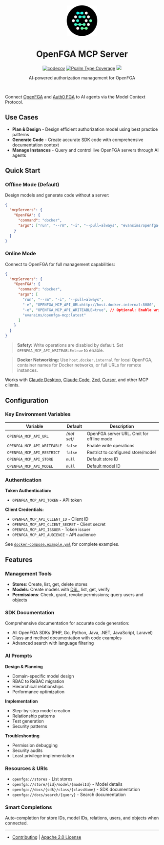 <div align="center">
  <p><a href="https://openfga.dev"><img src=".github/openfga.png" width="100" /></a></p>

  <h1>OpenFGA MCP Server</h1>

  <p>
    <a href="https://codecov.io/gh/evansims/openfga-mcp" target="_blank"><img src="https://codecov.io/gh/evansims/openfga-mcp/graph/badge.svg?token=DG6KWF1EG6" alt="codecov" /></a>
    <a href="https://shepherd.dev/github/evansims/openfga-mcp" target="_blank"><img src="https://shepherd.dev/github/evansims/openfga-mcp/coverage.svg" alt="Psalm Type Coverage" /></a>
    <a href="https://www.bestpractices.dev/projects/10901"><img src="https://www.bestpractices.dev/projects/10901/badge"></a>
  </p>

  <p>AI-powered authorization management for OpenFGA</p>
</div>

<p><br /></p>

Connect [OpenFGA](https://openfga.dev/) and [Auth0 FGA](https://auth0.com/fine-grained-authorization) to AI agents via the Model Context Protocol.

## Use Cases

- **Plan & Design** - Design efficient authorization model using best practice patterns
- **Generate Code** - Create accurate SDK code with comprehensive documentation context
- **Manage Instances** - Query and control live OpenFGA servers through AI agents

## Quick Start

### Offline Mode (Default)

Design models and generate code without a server:

```json
{
  "mcpServers": {
    "OpenFGA": {
      "command": "docker",
      "args": ["run", "--rm", "-i", "--pull=always", "evansims/openfga-mcp:latest"]
    }
  }
}
```

### Online Mode

Connect to OpenFGA for full management capabilities:

```json
{
  "mcpServers": {
    "OpenFGA": {
      "command": "docker",
      "args": [
        "run", "--rm", "-i", "--pull=always",
        "-e", "OPENFGA_MCP_API_URL=http://host.docker.internal:8080",
        "-e", "OPENFGA_MCP_API_WRITEABLE=true", // Optional: Enable writes
        "evansims/openfga-mcp:latest"
      ]
    }
  }
}
```

> **Safety:** Write operations are disabled by default. Set `OPENFGA_MCP_API_WRITEABLE=true` to enable.

> **Docker Networking:** Use `host.docker.internal` for local OpenFGA, container names for Docker networks, or full URLs for remote instances.

Works with [Claude Desktop](https://claude.ai/download), [Claude Code](https://www.anthropic.com/claude-code), [Zed](https://zed.dev), [Cursor](https://cursor.sh), and other MCP clients.

## Configuration

### Key Environment Variables

| Variable | Default | Description |
|----------|---------|-------------|
| `OPENFGA_MCP_API_URL` | _(not set)_ | OpenFGA server URL. Omit for offline mode |
| `OPENFGA_MCP_API_WRITEABLE` | `false` | Enable write operations |
| `OPENFGA_MCP_API_RESTRICT` | `false` | Restrict to configured store/model |
| `OPENFGA_MCP_API_STORE` | `null` | Default store ID |
| `OPENFGA_MCP_API_MODEL` | `null` | Default model ID |

### Authentication

**Token Authentication:**
- `OPENFGA_MCP_API_TOKEN` - API token

**Client Credentials:**
- `OPENFGA_MCP_API_CLIENT_ID` - Client ID
- `OPENFGA_MCP_API_CLIENT_SECRET` - Client secret
- `OPENFGA_MCP_API_ISSUER` - Token issuer
- `OPENFGA_MCP_API_AUDIENCE` - API audience

See [`docker-compose.example.yml`](docker-compose.example.yml) for complete examples.

## Features

### Management Tools

- **Stores**: Create, list, get, delete stores
- **Models**: Create models with [DSL](https://openfga.dev/docs/configuration-language), list, get, verify
- **Permissions**: Check, grant, revoke permissions; query users and objects

### SDK Documentation

Comprehensive documentation for accurate code generation:

- All OpenFGA SDKs (PHP, Go, Python, Java, .NET, JavaScript, Laravel)
- Class and method documentation with code examples
- Advanced search with language filtering

### AI Prompts

**Design & Planning**
- Domain-specific model design
- RBAC to ReBAC migration
- Hierarchical relationships
- Performance optimization

**Implementation**
- Step-by-step model creation
- Relationship patterns
- Test generation
- Security patterns

**Troubleshooting**
- Permission debugging
- Security audits
- Least privilege implementation

### Resources & URIs

- `openfga://stores` - List stores
- `openfga://store/{id}/model/{modelId}` - Model details
- `openfga://docs/{sdk}/class/{className}` - SDK documentation
- `openfga://docs/search/{query}` - Search documentation

### Smart Completions

Auto-completion for store IDs, model IDs, relations, users, and objects when connected.

---

- [Contributing](./.github/CONTRIBUTING.md) | [Apache 2.0 License](./LICENSE)